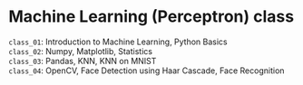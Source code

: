 # Machine Learning (Perceptron) class

`class_01`: Introduction to Machine Learning, Python Basics<br>
`class_02`: Numpy, Matplotlib, Statistics<br>
`class_03`: Pandas, KNN, KNN on MNIST<br>
`class_04`: OpenCV, Face Detection using Haar Cascade, Face Recognition<br>
